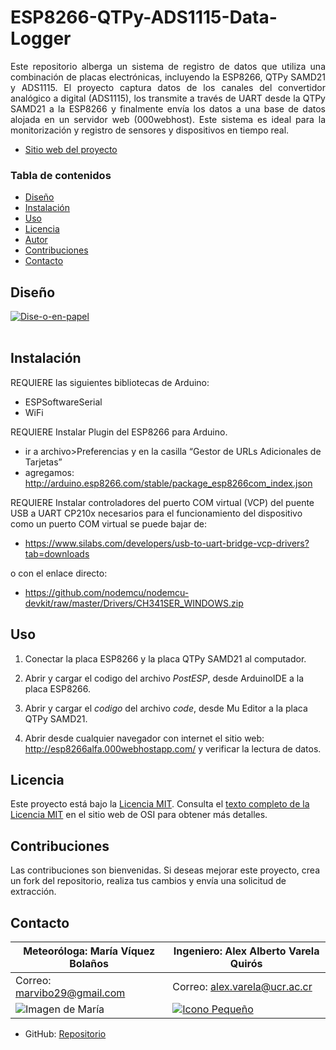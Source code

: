 # ESP8266-QTPy-ADS1115-Data-Logger

<p style="text-align: justify;">
Este repositorio alberga un sistema de registro de datos que utiliza una combinación de placas electrónicas, incluyendo la ESP8266, QTPy SAMD21 y ADS1115. El proyecto captura datos de los canales del convertidor analógico a digital (ADS1115), los transmite a través de UART desde la QTPy SAMD21 a la ESP8266 y finalmente envía los datos a una base de datos alojada en un servidor web (000webhost). Este sistema es ideal para la monitorización y registro de sensores y dispositivos en tiempo real.
</p>

- [Sitio web del proyecto](http://esp8266alfa.000webhostapp.com/)

### Tabla de contenidos

- [Diseño](#Diseño)
- [Instalación](#instalación)
- [Uso](#Uso)
- [Licencia](#licencia)
- [Autor](#Autor)
- [Contribuciones](#Contribuciones)
- [Contacto](#contacto)

## Diseño
<a href="https://postimg.cc/DJTN0k38" target="_blank"><img src="https://i.postimg.cc/G28nMdMJ/Dise-o-en-papel.jpg" alt="Dise-o-en-papel"/></a><br/><br/>
## Instalación

REQUIERE las siguientes bibliotecas de Arduino:
- ESPSoftwareSerial
- WiFi

REQUIERE Instalar Plugin del ESP8266 para Arduino.
- ir a archivo>Preferencias y en la casilla  “Gestor de URLs Adicionales de Tarjetas”
- agregamos: http://arduino.esp8266.com/stable/package_esp8266com_index.json

REQUIERE Instalar controladores del puerto COM virtual (VCP) del puente USB a UART CP210x
necesarios para el funcionamiento del dispositivo como un puerto COM virtual
se puede bajar de: 
- https://www.silabs.com/developers/usb-to-uart-bridge-vcp-drivers?tab=downloads

o con el enlace directo:

- https://github.com/nodemcu/nodemcu-devkit/raw/master/Drivers/CH341SER_WINDOWS.zip

## Uso
1. Conectar la placa ESP8266 y la placa QTPy SAMD21 al computador.
   
2. Abrir y cargar el codigo del archivo *PostESP*, desde ArduinoIDE a la placa ESP8266.

3. Abrir y cargar el *codigo* del archivo *code*, desde Mu Editor a la placa QTPy SAMD21. 

4. Abrir desde cualquier navegador con internet el sitio web: http://esp8266alfa.000webhostapp.com/ y verificar la lectura de datos.


## Licencia
Este proyecto está bajo la [Licencia MIT](https://opensource.org/licenses/MIT). Consulta el [texto completo de la Licencia MIT](https://opensource.org/licenses/MIT) en el sitio web de OSI para obtener más detalles.


## Contribuciones
Las contribuciones son bienvenidas. Si deseas mejorar este proyecto, crea un fork del repositorio, realiza tus cambios y envía una solicitud de extracción.
## Contacto

| Meteoróloga: María Víquez Bolaños     | Ingeniero: Alex Alberto Varela Quirós     |
|-------------------------------------|-----------------------------------------|
| Correo: marvibo29@gmail.com         | Correo: alex.varela@ucr.ac.cr            |
| ![Imagen de María](https://i.postimg.cc/4dnD57G3/Mari.png) | [![Icono Pequeño](https://i.postimg.cc/hvtdRL0p/iconopeque.jpg)](https://postimg.cc/k6L4xtzb)               |

- GitHub: [Repositorio](https://github.com/ingalexvarela/ESP8266-QTPy-ADS1115-Data-Logger)
